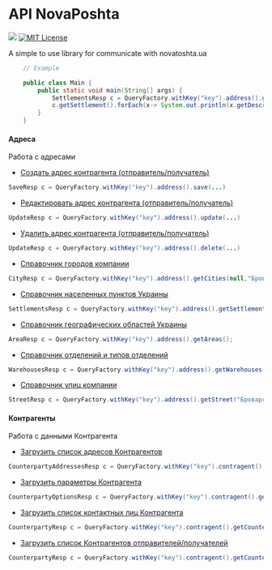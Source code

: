 # API NovaPoshta


[![](https://jitpack.io/v/a2mz/nova4j.svg)](https://jitpack.io/#a2mz/nova4j)
[![MIT License](http://img.shields.io/badge/license-MIT-blue.svg?style=flat)](https://github.com/rubenlagus/TelegramBots/blob/master/LICENSE)

A simple to use library for communicate with novatoshta.ua

 
```java
    // Example 

    public class Main {
        public static void main(String[] args) {
         	SettlementsResp c = QueryFactory.withKey("key").address().getSettlements(null,null,null,null,null);
         	c.getSettlement().forEach(x-> System.out.println(x.getDescription()));
        }
    }
```

#### Адреса
Работа с адресами

* [Создать адрес контрагента (отправитель/получатель)](https://devcenter.novaposhta.ua/docs/services/556d7ccaa0fe4f08e8f7ce43/operations/556d9925a0fe4f08e8f7ce4a)
```java
SaveResp c = QueryFactory.withKey("key").address().save(...)
```
* [Редактировать адрес контрагента (отправитель/получатель)](https://devcenter.novaposhta.ua/docs/services/556d7ccaa0fe4f08e8f7ce43/operations/556d9db5a0fe4f08e8f7ce4b)
```java
UpdateResp c = QueryFactory.withKey("key").address().update(...)
```
* [Удалить адрес контрагента (отправитель/получатель)](https://devcenter.novaposhta.ua/docs/services/556d7ccaa0fe4f08e8f7ce43/operations/556da062a0fe4f08e8f7ce4c)
```java
UpdateResp c = QueryFactory.withKey("key").address().delete(...)
```
* [Справочник городов компании](https://devcenter.novaposhta.ua/docs/services/556d7ccaa0fe4f08e8f7ce43/operations/556d885da0fe4f08e8f7ce46)
```java
CityResp c = QueryFactory.withKey("key").address().getCities(null,"Бровари");
```
* [Справочник населенных пунктов Украины](https://devcenter.novaposhta.ua/docs/services/556d7ccaa0fe4f08e8f7ce43/operations/56248fffa0fe4f0da0550ea8)
```java
SettlementsResp c = QueryFactory.withKey("key").address().getSettlements(null,null,null,null,null);
```
* [Справочник географических областей Украины](https://devcenter.novaposhta.ua/docs/services/556d7ccaa0fe4f08e8f7ce43/operations/556d9130a0fe4f08e8f7ce48)
```java
AreaResp c = QueryFactory.withKey("key").address().getAreas();
```
* [Справочник отделений и типов отделений](https://devcenter.novaposhta.ua/docs/services/556d7ccaa0fe4f08e8f7ce43/operations/556d8211a0fe4f08e8f7ce45)
```java
WarehousesResp c = QueryFactory.withKey("key").address().getWarehouses("Київ", null);
```
* [Справочник улиц компании](https://devcenter.novaposhta.ua/docs/services/556d7ccaa0fe4f08e8f7ce43/operations/556d8db0a0fe4f08e8f7ce47)
```java
StreetResp c = QueryFactory.withKey("key").address().getStreet("Броварський", "ebc0eda9-93ec-11e3-b441-0050568002cf");
```

#### Контрагенты
Работа с данными Контрагента

* [Загрузить список адресов Контрагентов](https://devcenter.novaposhta.ua/docs/services/557eb8c8a0fe4f02fc455b2d/operations/557fdcb4a0fe4f105c087611)
```java
CounterpartyAddressesResp c = QueryFactory.withKey("key").contragent().getCounterpartyAddresses("00000000-0000-0000-0000-000000000000",CounterpartyProperty.SENDER);
```
* [Загрузить параметры Контрагента](https://devcenter.novaposhta.ua/docs/services/557eb8c8a0fe4f02fc455b2d/operations/55801976a0fe4f105c0876141)
```java
CounterpartyOptionsResp c = QueryFactory.withKey("key").contragent().getCounterpartyOptions("00000000-0000-0000-0000-000000000000");
```
* [Загрузить список контактных лиц Контрагента](https://devcenter.novaposhta.ua/docs/services/557eb8c8a0fe4f02fc455b2d/operations/557fe424a0fe4f105c087612)
```java
CounterpartyResp c = QueryFactory.withKey("key").contragent().getCounterpartyContactPersons("00000000-0000-0000-0000-000000000000",1);
```
* [Загрузить список Контрагентов отправителей/получателей](https://devcenter.novaposhta.ua/docs/services/557eb8c8a0fe4f02fc455b2d/operations/557fd789a0fe4f105c08760f)
```java
CounterpartyResp c = QueryFactory.withKey("key").contragent().getCounterpartyOptions(CounterpartyProperty.SENDER, 1);
```
